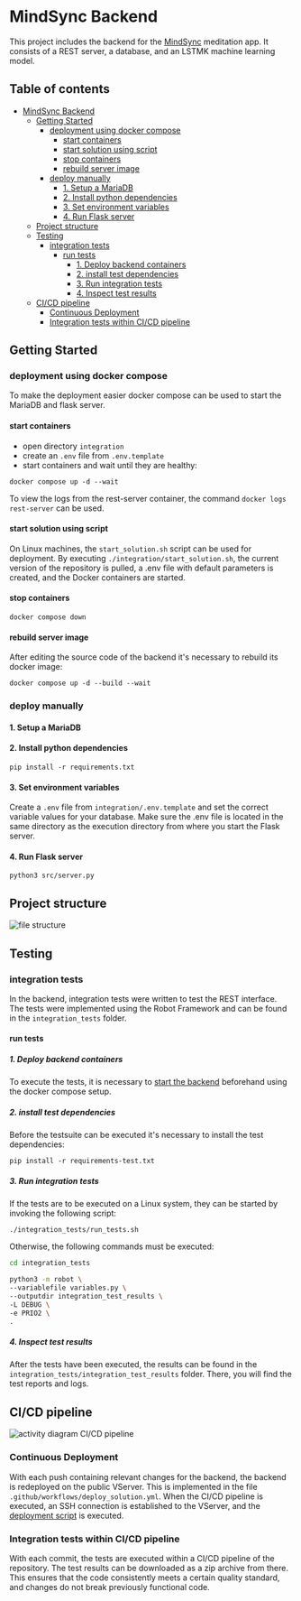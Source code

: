 
# MindSync Backend

This project includes the backend for the [MindSync](https://github.com/marvpaul/flutter-meditation) meditation app. 
It consists of a REST server, a database, and an LSTMK machine learning model.

##  Table of contents
<!-- TOC -->
* [MindSync Backend](#mindsync-backend)
  * [Getting Started](#getting-started-)
    * [deployment using docker compose](#deployment-using-docker-compose)
      * [start containers](#start-containers)
      * [start solution using script](#start-solution-using-script)
      * [stop containers](#stop-containers)
      * [rebuild server image](#rebuild-server-image)
    * [deploy manually](#deploy-manually)
      * [1. Setup a MariaDB](#1-setup-a-mariadb)
      * [2. Install python dependencies](#2-install-python-dependencies)
      * [3. Set environment variables](#3-set-environment-variables)
      * [4. Run Flask server](#4-run-flask-server)
  * [Project structure](#project-structure)
  * [Testing](#testing)
    * [integration tests](#integration-tests)
      * [run tests](#run-tests)
        * [1. Deploy backend containers](#1-deploy-backend-containers)
        * [2. install test dependencies](#2-install-test-dependencies)
        * [3. Run integration tests](#3-run-integration-tests)
        * [4. Inspect test results](#4-inspect-test-results)
  * [CI/CD pipeline](#cicd-pipeline)
    * [Continuous Deployment](#continuous-deployment)
    * [Integration tests within CI/CD pipeline](#integration-tests-within-cicd-pipeline)
<!-- TOC -->

## Getting Started 

### deployment using docker compose

To make the deployment easier docker compose can be used to start the MariaDB 
and flask server.

#### start containers

- open directory `integration`
- create an `.env` file from `.env.template`
- start containers and wait until they are healthy:

`docker compose up -d --wait`

To view the logs from the rest-server container, the command `docker logs rest-server` can be used.

#### start solution using script

On Linux machines, the `start_solution.sh` script can be used for deployment. 
By executing `./integration/start_solution.sh`, the current version of the repository is pulled, a .env file with 
default parameters is created, and the Docker containers are started.

#### stop containers

`docker compose down`

#### rebuild server image

After editing the source code of the backend it's necessary to rebuild its docker image:

`docker compose up -d --build --wait`

### deploy manually

#### 1. Setup a MariaDB

#### 2. Install python dependencies

`pip install -r requirements.txt`

#### 3. Set environment variables

Create a `.env` file from `integration/.env.template` and set the correct variable values for your database. 
Make sure the .env file is located in the same directory as the execution directory from where you start the Flask 
server.

#### 4. Run Flask server

`python3 src/server.py`

## Project structure

![file structure](http://localhost:8080/svg/TLB1RiCW3Btp5TodmNQlfawRDFMwVK14Y9kY08vifrN_VYHKQQLbD-FtR3y_isTn9CSGWHKF8O-ENDAjyqDFEENk0oEI5dAP2mHPbBAc3tAQMdkFBaZ3CUA5RGTZn6l362S9cCqrnIrQo08zkPdI2B0iFBNBAF2clXQsVlSpp5hjRCshFsLiNr-Q15sGccDWdciCOOkonJyx2gujsvhnkeNJT8iCdrP1XpjDBw2-58dwUnvoB7x1lDW_Ecs7VW1wzfX6PAY6FE86yja8f34wWNNavrAbgvsf-FxOdidRo99i3SkXYghRewwnzld1YJneZnqiLuNSwISzvI1ratlNVO6MV_0B)


## Testing

### integration tests

In the backend, integration tests were written to test the REST interface. 
The tests were implemented using the Robot Framework and can be found in the 
`integration_tests` folder.

#### run tests

##### 1. Deploy backend containers
To execute the tests, it is necessary to [start the backend](#start-containers) beforehand using the docker compose setup.

##### 2. install test dependencies

Before the testsuite can be executed it's necessary to install the test dependencies:

`pip install -r requirements-test.txt`

##### 3. Run integration tests

If the tests are to be executed on a Linux system, they can be started by invoking the following script:

`./integration_tests/run_tests.sh`

Otherwise, the following commands must be executed:

```bash
cd integration_tests

python3 -m robot \
--variablefile variables.py \
--outputdir integration_test_results \
-L DEBUG \
-e PRIO2 \
.
```

##### 4. Inspect test results

After the tests have been executed, the results can be found in the `integration_tests/integration_test_results` folder.
There, you will find the test reports and logs.

## CI/CD pipeline

![activity diagram CI/CD pipeline](https://www.plantuml.com/plantuml/svg/VP2nRiCW68HtdkB6n4ltU6ZKTEcMeIz0pJd-5GA8_yUgtxx4xLpf1k3kFg4xg_bgxH6TYKNYyl5oUSTL2gCauirFTwRWzfGxNPiki8pAabKirsrqfyz555qv8N3khT2FJhco-eXXU89q64RdPCRXwvU8AGTYyOffyUd6y7g4BKmuRDIZ0qwr9KWotgetwMoZcevFfzIyIk3-WafjqHI-gqwBh1p_RxSIl1619URjmMJezYhLcezu-8v87S6en27b_Ijwbm9-iqqxAyyeVmFrO0eoEwUMYpltIv_o1m00)

### Continuous Deployment

With each push containing relevant changes for the backend, the backend is redeployed on the public VServer. 
This is implemented in the file `.github/workflows/deploy_solution.yml`. When the CI/CD pipeline is executed, an 
SSH connection is established to the VServer, and the [deployment script](#start-solution-using-script) is executed.

### Integration tests within CI/CD pipeline

With each commit, the tests are executed within a CI/CD pipeline of the repository. 
The test results can be downloaded as a zip archive from there. 
This ensures that the code consistently meets a certain quality standard, and changes do not break previously 
functional code.



